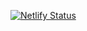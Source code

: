 [![Netlify Status](https://api.netlify.com/api/v1/badges/80d60b7b-f6ff-4740-956a-499eed6942e9/deploy-status)](https://peaceful-hugle-e3d09d.netlify.app/graficas/barra)
